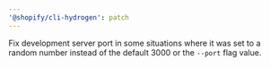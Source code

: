```yaml
---
'@shopify/cli-hydrogen': patch
---
```


Fix development server port in some situations where it was set to a random number instead of the default 3000 or the `--port` flag value.
